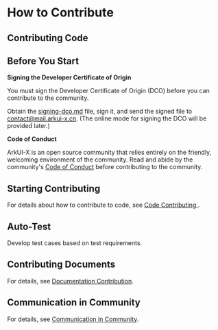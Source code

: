 # How to Contribute

## Contributing Code

## Before You Start

**Signing the Developer Certificate of Origin**

You must sign the Developer Certificate of Origin (DCO) before you can contribute to the community.

Obtain the [signing-dco.md](signing-dco.md) file, sign it, and send the signed file to [contact@mail.arkui-x.cn](mailto:contact@mail.arkui-x.cn). (The online mode for signing the DCO will be provided later.)

**Code of Conduct**

ArkUI-X is an open source community that relies entirely on the friendly, welcoming environment of the community. Read and abide by the community's [Code of Conduct](code-of-conduct.md) before contributing to the community.

## Starting Contributing

For details about how to contribute to code, see [Code Contributing ](code-contribution.md).

## Auto-Test

Develop test cases based on test requirements.

## Contributing Documents

For details, see [Documentation Contribution](documentation-contribution.md).

## Communication in Community

For details, see [Communication in Community](communication-in-community.md).

